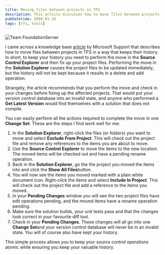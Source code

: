 ```yaml
---
title: Moving files between projects in TFS
description: This article discusses how to move files between projects in TFS while keeping their history. It outlines a step-by-step process of using the Source Control Explorer and Solution Explorer to move and include the items, which results in all changes being contained within one Change Set. This keeps the version control database from becoming invalid while preserving the history of the moved files.
pubDatetime: 2009-01-28
tags: [tfs, tools]
---
```


![Team FoundationServer](/images/blog/Team-Foundation-Server.png)

I came across a knowledge base [article](http://support.microsoft.com/kb/949476) by Microsoft Support that describes how to move files between projects in TFS in a way that keeps their history. In short, to keep your history you need to perform the move in the **Source Control Explorer** and then fix up your project files. Performing the move in the **Solution Explorer** causes the project files to be updated immediately, but the history will not be kept because it results in a delete and add operation.

Strangely, the article recommends that you perform the move and check in your changes before fixing up the affected projects. That would put your version control database into an invalid state, and anyone who performed a **Get Latest Version** would find themselves with a solution that does not compile.

You can easily perform all the actions required to complete the move in one **Change Set**. These are the steps I find work well for me:

1.  In the **Solution Explorer**, right-click the files (or folders) you want to move and select **Exclude From Project**. This will check out the project file and remove any references to the items you are about to move.
2.  Use the **Source Control Explorer** to move the items to the new location. The moved items will be checked out and have a pending rename operation.
3.  Back in the **Solution Explorer**, go the the project you moved the items into and click the **Show All Files**button.
4.  You will now see the items you moved marked with a plain white document icon. Right-click the items and select **Include In Project**. This will check out the project file and add a reference to the items you moved.
5.  In your **Pending Changes** window you will see the two project files have edit operations pending, and the moved items have a rename operation pending.
6.  Make sure the solution builds, your unit tests pass and that the changes look correct in your favourite diff tool.
7.  Check in your **Pending Changes**. These changes will all go into one **Change Set**and your version control database will never be in an invalid state. You will of course also have kept your history.

This simple process allows you to keep your source control operations atomic while ensuring you keep your valuable history.
